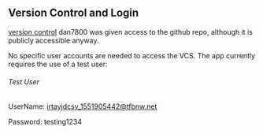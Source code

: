 ## Version Control and Login
[version control](https://github.com/hgzimmerman/SWEN344-web-project)
dan7800 was given access to the github repo, although it is publicly accessible anyway.

No specific user accounts are needed to access the VCS.
The app currently requires the use of a test user:

###### Test User

UserName: irtayjdcsv_1551905442@tfbnw.net

Password: testing1234
